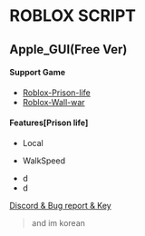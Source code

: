# ROBLOX SCRIPT
## Apple_GUI(Free Ver)

#### Support Game

+ [Roblox-Prison-life](https://www.roblox.com/games/155615604/Prison-Life-Cars-fixed)
+ [Roblox-Wall-war](https://www.roblox.com/games/4646484273/unnamed)

#### Features[Prison life]
+ Local
- WalkSpeed
+ d
+ d

[Discord & Bug report & Key](https://discord.gg/SyWtE43q27)
>and im korean
